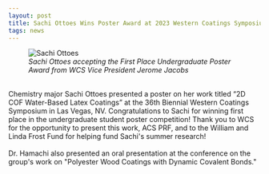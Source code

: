 ```yaml
---
layout: post
title: Sachi Ottoes Wins Poster Award at 2023 Western Coatings Symposium
tags: news
---
```

<figure>
  <img src="https://lesliehamachi.github.io/post_content/2023_10_16-western-coatings-symposium.jpg" alt="Sachi Ottoes" title="Sachi Ottoes">
  <figcaption><em>Sachi Ottoes accepting the First Place Undergraduate Poster Award from WCS Vice President Jerome Jacobs</em></figcaption>
</figure>  
<br>
Chemistry major Sachi Ottoes presented a poster on her work titled “2D COF Water-Based Latex Coatings” at the 36th Biennial Western Coatings Symposium in Las Vegas, NV. Congratulations to Sachi for winning first place in the undergraduate student poster competition! Thank you to WCS for the opportunity to present this work, ACS PRF, and to the William and Linda Frost Fund for helping fund Sachi's summer research!
<br>
<br>
Dr. Hamachi also presented an oral presentation at the conference on the group's work on "Polyester Wood Coatings with Dynamic Covalent Bonds."

